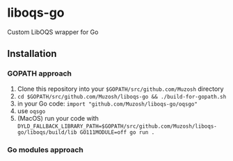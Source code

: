 # liboqs-go
Custom LibOQS wrapper for Go

## Installation

### GOPATH approach
1. Clone this repository into your `$GOPATH/src/github.com/Muzosh` directory
2. `cd $GOPATH/src/github.com/Muzosh/liboqs-go && ./build-for-gopath.sh`
3. in your Go code: `import "github.com/Muzosh/liboqs-go/oqsgo"`
4. use `oqsgo`
5. (MacOS) run your code with `DYLD_FALLBACK_LIBRARY_PATH=$GOPATH/src/github.com/Muzosh/liboqs-go/liboqs/build/lib GO111MODULE=off go run .`

### Go modules approach
